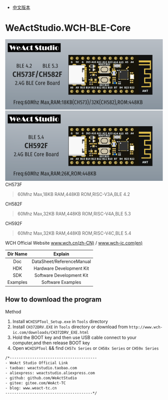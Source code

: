 * [中文版本](./README-zh.md)
# WeActStudio.WCH-BLE-Core
![display](Images/1.png)
![display](Images/2.png)
CH573F
> 60Mhz Max,18KB RAM,448KB ROM,RISC-V3A,BLE 4.2

CH582F
> 60Mhz Max,32KB RAM,448KB ROM,RISC-V4A,BLE 5.3

CH592F
> 60Mhz Max,32KB RAM,448KB ROM,RISC-V4C,BLE 5.4

WCH Official Website www.wch.cn(zh-CN) / www.wch-ic.com(en)

|Dir Name|Explain|
| :--:|:--:|
|Doc|DataSheet/ReferenceManual|
|HDK|Hardware Development Kit|
|SDK|Software Development Kit|
|Examples|Software Examples|

## How to download the program
Method
1. Install `WCHISPTool_Setup.exe` in `Tools` directory
2. Install `CH372DRV.EXE` in `Tools` directory or download from `http://www.wch-ic.com/downloads/CH372DRV_EXE.html`
3. Hold the BOOT key and then use USB cable connect to your computer,and then release BOOT key
4. Open `WCHISPTool` && find `CH57x Series` or `CH58x Series` or `CH59x Series`

```
/*---------------------------------------
- WeAct Studio Official Link
- taobao: weactstudio.taobao.com
- aliexpress: weactstudio.aliexpress.com
- github: github.com/WeActStudio
- gitee: gitee.com/WeAct-TC
- blog: www.weact-tc.cn
---------------------------------------*/
```